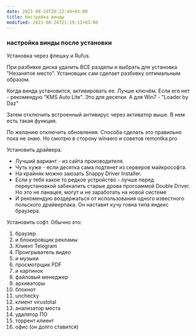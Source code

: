 ```yaml
---
date: 2021-08-24T20:22:49+03:00
title: Настройка винды
modified: 2021-08-24T21:19:11+03:00
---
```


### настройка винды после установки

Установка через флешку и Rufus.

При разбивке диска удалить ВСЕ разделы и выбрать для установка "Незанятое место". Установщик сам сделает разбивку оптимальным образом.

Когда винда установится, активировать ее. Лучше ключём. Если его нет - рекомендую "KMS Auto Lite". Это для десятки. А для Win7 - "Loader by Daz"

Затем отключить встроенный антивирус через активатор выше. В нем есть такая функция.

По желанию отключить обновления. Способа сделать это правильно пока не знаю. Но смотрю в сторону winaero и советов remontka.pro

Установить драйвера.
- Лучший вариант - из сайта производителя.
- Чуть хуже - если десятка сама подтянет из серверов майкрософта.
- На крайняк можно заюзать Snappy Driver Installer. 
- Если у тебя какое то редкое устройство - лучше перед переустановкой забекапить старые дрова прогоаммой Double Driver. Но это не панацея, могут и не заработать на новой системе
- И рекомендую воздержаться от использования одного известного польского драйверпака. Он наставит кучу говна типа яндекс браузера.

Установить софт. Обычно это: 
1. браузер
1. и блокировщик рекламы
1. Клиент Telegram
1. Проигрыватель видео 
1. и музыки
1. просмотрщик PDF
1. и картинок
1. файловый менеджер
1. архиваторы
1. блокнот
1. unchecky
1. клиент virustotal
1. анализатор места
1. удалятор ПО
1. торрент клиент
1. офис (он долго ставится)
